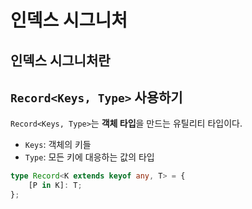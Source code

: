 # 인덱스 시그니처

## 인덱스 시그니처란

## `Record<Keys, Type>` 사용하기

`Record<Keys, Type>`는 **객체 타입**을 만드는 유틸리티 타입이다.

-   `Keys`: 객체의 키들
-   `Type`: 모든 키에 대응하는 값의 타입

```ts
type Record<K extends keyof any, T> = {
    [P in K]: T;
};
```
